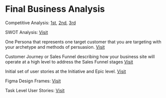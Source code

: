 # Final Business Analysis

Competitive Analysis: [1st](https://github.com/DenisCodes/is601-project/blob/main/templates/Competitive%20Analysis.md), [2nd](https://github.com/DenisCodes/is601-project/blob/main/templates/2nd%20Competitive%20Analysis.md), [3rd](https://github.com/DenisCodes/is601-project/blob/main/templates/3rd%20Competitive%20Analysis.md)

SWOT Analysis: [Visit](https://github.com/DenisCodes/is601-project/blob/main/templates/SWOT%20Analysis.md)

One Persona that represents one target customer that you are targeting with your archetype and methods of persuasion. [Visit](https://github.com/DenisCodes/is601-project/blob/main/templates/Persona.md)

Customer Journey or Sales Funnel describing how your business site will operate at a high level to address the Sales Funnel stages [Visit](https://github.com/DenisCodes/is601-project/blob/main/templates/Customer%20Journey.md)

Initial set of user stories at the Initiative and Epic level. [Visit](https://github.com/DenisCodes/is601-project/blob/main/templates/user%20stories.md)

Figma Design Frames: [Visit](https://github.com/DenisCodes/is601-project/tree/main/figma-design/figma-screenshot)

Task Level User Stories: [Visit](https://github.com/DenisCodes/is601-project/blob/main/Task%20Level%20User%20Stories/Task%20Level%20User%20Stories.md)
